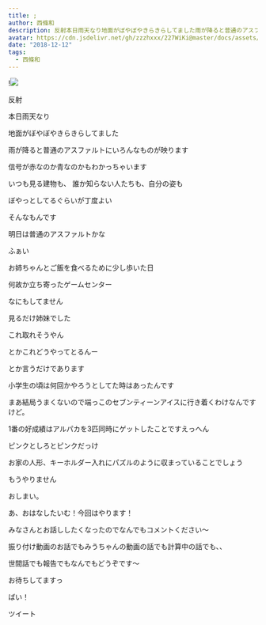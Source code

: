 ```yaml
---
title: ;
author: 西條和
description: 反射本日雨天なり地面がぼやぼやきらきらしてました雨が降ると普通のアスファルトにいろんな...
avatar: https://cdn.jsdelivr.net/gh/zzzhxxx/227WiKi@master/docs/assets/photo/avatar/nagomi.jpg
date: "2018-12-12"
tags:
  - 西條和
---
```


!![](https://cdn.jsdelivr.net/gh/zzzhxxx/227WiKi-image@master/blog-image/nagomi-2018-12-12_1.jpg)













反射


















本日雨天なり













地面がぼやぼやきらきらしてました










雨が降ると普通のアスファルトにいろんなものが映ります











信号が赤なのか青なのかもわかっちゃいます












いつも見る建物も、
誰か知らない人たちも、自分の姿も










ぼやっとしてるぐらいが丁度よい








そんなもんです
















明日は普通のアスファルトかな



















ふぁい















お姉ちゃんとご飯を食べるために少し歩いた日











何故か立ち寄ったゲームセンター














なにもしてません












見るだけ姉妹でした











これ取れそうやん


とかこれどうやってとるんー




とか言うだけであります











小学生の頃は何回かやろうとしてた時はあったんです














まあ結局うまくないので端っこのセブンティーンアイスに行き着くわけなんですけど。













1番の好成績はアルパカを3匹同時にゲットしたことですえっへん








ピンクとしろとピンクだっけ












お家の人形、キーホルダー入れにパズルのように収まっていることでしょう















もうやりません














おしまい。











あ、おはなしたいむ！今回はやります！







みなさんとお話ししたくなったのでなんでもコメントください〜






振り付け動画のお話でもみうちゃんの動画の話でも計算中の話でも、、







世間話でも報告でもなんでもどうぞです〜










お待ちしてますっ







ばい！


ツイート



